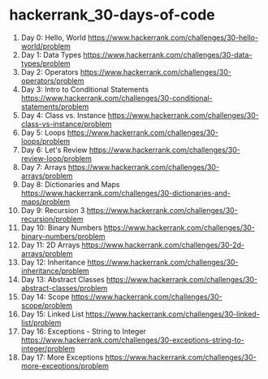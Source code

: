 # hackerrank_30-days-of-code

1. Day 0: Hello, World https://www.hackerrank.com/challenges/30-hello-world/problem 
2. Day 1: Data Types https://www.hackerrank.com/challenges/30-data-types/problem
3. Day 2: Operators https://www.hackerrank.com/challenges/30-operators/problem
4. Day 3: Intro to Conditional Statements https://www.hackerrank.com/challenges/30-conditional-statements/problem
5. Day 4: Class vs. Instance https://www.hackerrank.com/challenges/30-class-vs-instance/problem
6. Day 5: Loops https://www.hackerrank.com/challenges/30-loops/problem
7. Day 6: Let's Review https://www.hackerrank.com/challenges/30-review-loop/problem
8. Day 7: Arrays https://www.hackerrank.com/challenges/30-arrays/problem
9. Day 8: Dictionaries and Maps https://www.hackerrank.com/challenges/30-dictionaries-and-maps/problem
10. Day 9: Recursion 3 https://www.hackerrank.com/challenges/30-recursion/problem
11. Day 10: Binary Numbers https://www.hackerrank.com/challenges/30-binary-numbers/problem
12. Day 11: 2D Arrays https://www.hackerrank.com/challenges/30-2d-arrays/problem
13. Day 12: Inheritance https://www.hackerrank.com/challenges/30-inheritance/problem
14. Day 13: Abstract Classes https://www.hackerrank.com/challenges/30-abstract-classes/problem
15. Day 14: Scope https://www.hackerrank.com/challenges/30-scope/problem
16. Day 15: Linked List https://www.hackerrank.com/challenges/30-linked-list/problem
17. Day 16: Exceptions - String to Integer https://www.hackerrank.com/challenges/30-exceptions-string-to-integer/problem
18. Day 17: More Exceptions https://www.hackerrank.com/challenges/30-more-exceptions/problem